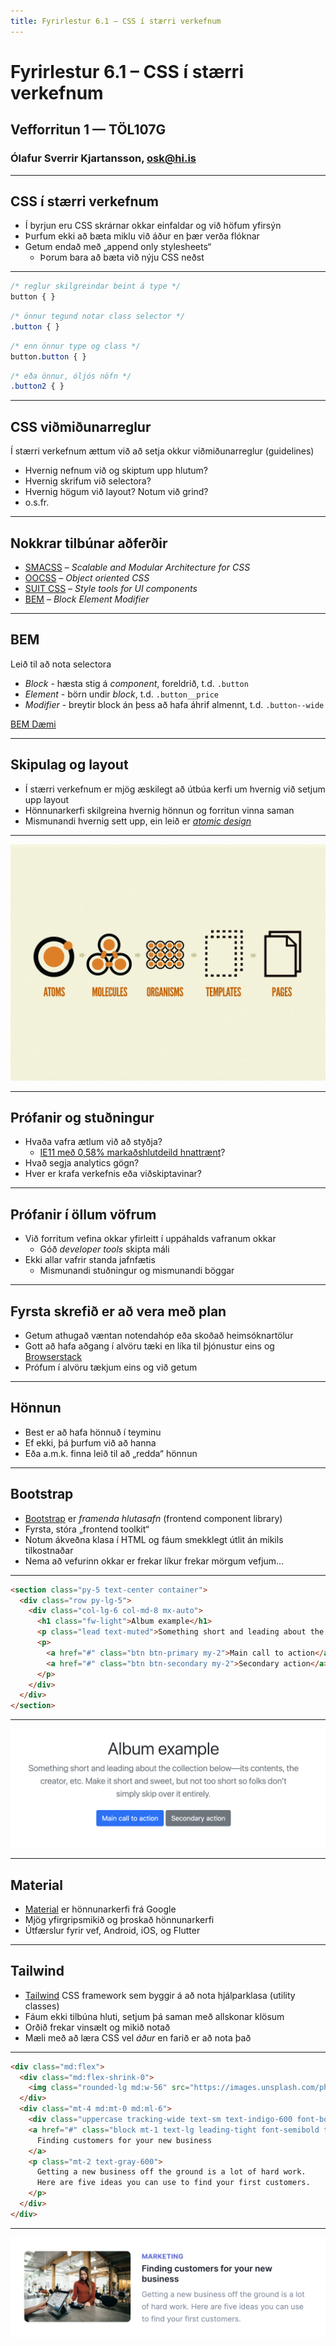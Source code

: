 ```yaml
---
title: Fyrirlestur 6.1 – CSS í stærri verkefnum
---
```


# Fyrirlestur 6.1 – CSS í stærri verkefnum

## Vefforritun 1 — TÖL107G

### Ólafur Sverrir Kjartansson, [osk@hi.is](mailto:osk@hi.is)

---

## CSS í stærri verkefnum

* Í byrjun eru CSS skrárnar okkar einfaldar og við höfum yfirsýn
* Þurfum ekki að bæta miklu við áður en þær verða flóknar
* Getum endað með „append only stylesheets“
  * Þorum bara að bæta við nýju CSS neðst

***

```css
/* reglur skilgreindar beint á type */
button { }
```

```css
/* önnur tegund notar class selector */
.button { }
```

```css
/* enn önnur type og class */
button.button { }
```

```css
/* eða önnur, óljós nöfn */
.button2 { }
```

***

## CSS viðmiðunarreglur

Í stærri verkefnum ættum við að setja okkur viðmiðunarreglur (guidelines)

* Hvernig nefnum við og skiptum upp hlutum?
* Hvernig skrifum við selectora?
* Hvernig högum við layout? Notum við grind?
* o.s.fr.

***

## Nokkrar tilbúnar aðferðir

* [SMACSS](http://smacss.com/) – _Scalable and Modular Architecture for CSS_
* [OOCSS](https://www.smashingmagazine.com/2011/12/an-introduction-to-object-oriented-css-oocss/) – _Object oriented CSS_
* [SUIT CSS](https://suitcss.github.io/) – _Style tools for UI components_
* [BEM](http://getbem.com/) – _Block Element Modifier_

***

## BEM

Leið til að nota selectora

* _Block_ - hæsta stig á _component_, foreldrið, t.d. `.button`
* _Element_ - börn undir _block_, t.d. `.button__price`
* _Modifier_ - breytir block án þess að hafa áhrif almennt, t.d. `.button--wide`

[BEM Dæmi](daemi/1.css-verkefni/01.bem.html)

---

## Skipulag og layout

* Í stærri verkefnum er mjög æskilegt að útbúa kerfi um hvernig við setjum upp layout
* Hönnunarkerfi skilgreina hvernig hönnun og forritun vinna saman
* Mismunandi hvernig sett upp, ein leið er [_atomic design_](https://bradfrost.com/blog/post/atomic-web-design/)

***

![ ](img/atomic-design.png)

---

## Prófanir og stuðningur

* Hvaða vafra ætlum við að styðja?
  * [IE11 með 0,58% markaðshlutdeild hnattrænt](http://gs.statcounter.com/browser-market-share/all/worldwide/2020)?
* Hvað segja analytics gögn?
* Hver er krafa verkefnis eða viðskiptavinar?

***

## Prófanir í öllum vöfrum

* Við forritum vefina okkar yfirleitt í uppáhalds vafranum okkar
  * Góð _developer tools_ skipta máli
* Ekki allar vafrir standa jafnfætis
  * Mismunandi stuðningur og mismunandi böggar

***

## Fyrsta skrefið er að vera með plan

* Getum athugað væntan notendahóp eða skoðað heimsóknartölur
* Gott að hafa aðgang í alvöru tæki en líka til þjónustur eins og [Browserstack](https://www.browserstack.com/)
* Prófum í alvöru tækjum eins og við getum

---

## Hönnun

* Best er að hafa hönnuð í teyminu
* Ef ekki, þá þurfum við að hanna
* Eða a.m.k. finna leið til að „redda“ hönnun

***

## Bootstrap

* [Bootstrap](https://getbootstrap.com/) er _framenda hlutasafn_ (frontend component library)
* Fyrsta, stóra „frontend toolkit“
* Notum ákveðna klasa í HTML og fáum smekklegt útlit án mikils tilkostnaðar
* Nema að vefurinn okkar er frekar líkur frekar mörgum vefjum...

***

```html
<section class="py-5 text-center container">
  <div class="row py-lg-5">
    <div class="col-lg-6 col-md-8 mx-auto">
      <h1 class="fw-light">Album example</h1>
      <p class="lead text-muted">Something short and leading about the collection below—its contents, the creator, etc. Make it short and sweet, but not too short so folks don’t simply skip over it entirely.</p>
      <p>
        <a href="#" class="btn btn-primary my-2">Main call to action</a>
        <a href="#" class="btn btn-secondary my-2">Secondary action</a>
      </p>
    </div>
  </div>
</section>
```

***

![Dæmi úr bootstrap](img/bootstrap.png)

***

## Material

* [Material](https://material.io/) er hönnunarkerfi frá Google
* Mjög yfirgripsmikið og þroskað hönnunarkerfi
* Útfærslur fyrir vef, Android, iOS, og Flutter

***

## Tailwind

* [Tailwind](https://tailwindcss.com/) CSS framework sem byggir á að nota hjálparklasa (utility classes)
* Fáum ekki tilbúna hluti, setjum þá saman með allskonar klösum
* Orðið frekar vinsælt og mikið notað
* Mæli með að læra CSS vel _áður_ en farið er að nota það

***

```html
<div class="md:flex">
  <div class="md:flex-shrink-0">
    <img class="rounded-lg md:w-56" src="https://images.unsplash.com/photo-1556740738-b6a63e27c4df?ixlib=rb-1.2.1&ixid=eyJhcHBfaWQiOjEyMDd9&auto=format&fit=crop&w=448&q=80" alt="Woman paying for a purchase">
  </div>
  <div class="mt-4 md:mt-0 md:ml-6">
    <div class="uppercase tracking-wide text-sm text-indigo-600 font-bold">Marketing</div>
    <a href="#" class="block mt-1 text-lg leading-tight font-semibold text-gray-900 hover:underline">
      Finding customers for your new business
    </a>
    <p class="mt-2 text-gray-600">
      Getting a new business off the ground is a lot of hard work.
      Here are five ideas you can use to find your first customers.
    </p>
  </div>
</div>
```

***

![Skjáskot](img/tailwind.png "Mynd af birtingu af Tailwind kóða að ofan. Credit: Skjáskot af vef Tailwind")
